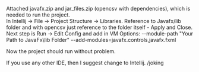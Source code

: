 Attached javafx.zip and jar_files.zip (opencsv with dependencies), which is needed to run the project.  
 In Intellij -> File -> Project Structure -> Libraries. Reference to Javafx/lib folder and with opencsv just reference to the folder itself - Apply and Close.
 Next step is Run -> Edit Config and add in VM Options:
 --module-path "Your Path to JavaFx\lib Folder" --add-modules=javafx.controls,javafx.fxml
 
 Now the project should run without problem.
 
 If you use any other IDE, then I suggest change to Intellij. /joking